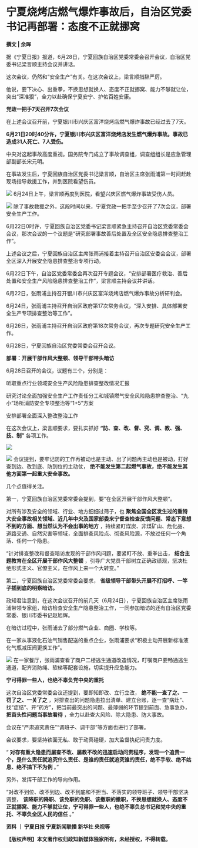 

# 宁夏烧烤店燃气爆炸事故后，自治区党委书记再部署：态度不正就挪窝

**撰文 | 余晖**

据《宁夏日报》报道，6月28日，宁夏回族自治区党委常委会召开会议，自治区党委书记梁言顺主持会议并讲话。

这次会议，仍然和“安全生产”有关。在这次会议上，梁言顺措辞严厉。

他说，要下决心、出重拳，不换思想就换人、态度不正就挪窝、能力不够就让位，突出“深准狠”，全力以赴确保宁夏安宁、护佑百姓安康。

**党政一把手7天召开7次会议**

在上述会议召开前，宁夏银川市兴庆区富洋烧烤店燃气爆炸事故已经过去了7天。

**6月21日20时40分许，宁夏银川市兴庆区富洋烧烤店发生燃气爆炸事故。事故已造成31人死亡、7人受伤。**

中央对这起事故高度重视。国务院专门成立了事故调查组，调查组组长是应急管理部副部长宋元明。

在事故发生后，宁夏回族自治区党委书记梁言顺，自治区主席张雨浦第一时间赶赴现场指导救援工作，并到医院看望伤员。

![](https://inews.gtimg.com/news_bt/OoaGgR5xK7Lq_SE6zgTlkHTsAYUcctFA8tHT_WVl-sDQcAA/1000)
6月24日上午，梁言顺再度到医院，看望兴庆区燃气爆炸事故受伤人员。

![](https://inews.gtimg.com/news_bt/OKtkcPGXyusw9daG6FWotak4MGGfmAMvlh9TGTvNOWHXwAA/1000)
除了事故救援之外，这段时间以来，宁夏党政一把手至少召开了7次会议，部署安全生产工作。

6月22日0时许，宁夏回族自治区党委书记梁言顺紧急主持召开自治区党委常委会会议，那次会议的一个议题是“研究部署事故善后处置及全区安全隐患排查整治工作”。

上述会议之后，宁夏回族自治区主席张雨浦接着主持召开自治区安委会会议，部署全区深入开展安全隐患排查整治专项行动。

6月22日下午，自治区党委常委会再次召开专题会议，“安排部署医疗救治、善后处置和安全生产风险隐患排查整治工作”，梁言顺主持会议并讲话。

6月22日，张雨浦主持召开银川市兴庆区富洋烧烤店燃气爆炸事故分析研判会。

6月24日，张雨浦主持召开自治区政府第17次常务会议，“深入安排、具体部署安全生产专项排查整治等工作”。

6月26日，张雨浦主持召开自治区政府第18次常务会议，再次专题研究安全生产工作。

6月28日，宁夏回族自治区党委常委会召开会议。

**部署：开展干部作风大整顿、领导干部带头暗访**

6月28日召开的会议，议题有三个，分别是：

听取重点行业领域安全生产风险隐患排查整改情况汇报

研究讨论全面加强安全生产工作责任分工和城镇燃气安全风险隐患排查整治、“九小”场所消防安全专项整治等“1+5”方案

安排部署全面深入整改整治工作

在这次会议上，梁言顺要求，要扎实抓好 **“防、查、改、督、究、调、教、强、技、制”** 各项工作。

![](https://inews.gtimg.com/news_bt/O0tMZXkSLEGDOpKDNVl5HZJ4q_QWlMU_ucVh_MhoTYF1cAA/1000)

![](https://inews.gtimg.com/news_bt/OYpufTmaWz0FS09CXdExQ1XgHavhTRTrxGt6Zh7kKINhQAA/1000)
会议提到，要牢记防的工作再被动也是主动、出了问题再主动也是被动，打好查到边、改到底、防到位的主动仗，
**绝不能发生第二起燃气事故，绝不能发生其他方面第一起重大安全事故。**

几个点值得关注。

第一，宁夏回族自治区党委常委会提到，要“在全区开展干部作风大整顿”。

对所有涉及安全的领域、行业、地方细细过筛子，也
**聚焦全国全区发生过的重特大安全事故相关领域、近几年中央及国家部委来宁督查检查反馈问题、常态下意想不到的方面、想当然认为不会出事的地方**
，持续紧盯煤炭、非煤矿山、危化品、道路交通、自然灾害等领域，全面排查风险点、彻查风险源，不放过任何一个角落、任何一个隐患。

“针对排查整改和督查暗访发现的干部作风问题，要紧盯不放、重拳出击， **结合主题教育在全区开展干部作风大整顿**
，引导广大党员干部树立正确政绩观，坚决杜绝形式主义、官僚主义，在作风上来一个大转变。”

第二，宁夏回族自治区党委常委会要求， **省级领导干部带头开展不打招呼、一竿子插到底的明察暗访。**

政知君注意到，在这次会议召开的前几天（6月24日），宁夏回族自治区主席张雨浦带领专家组，暗访检查安全生产隐患整治工作，一同参加暗访的还有自治区党委常委、银川市委书记赵旭辉。

在暗访过程中，张雨浦去了部分燃气企业、商圈、学校等。

在一家从事液化石油气销售配送的重点企业，张雨浦要求“积极主动开展新标准液化气瓶减压阀更换工作”。

![](https://inews.gtimg.com/news_bt/O6FBHiPPdjgDz3KH60ED1siP4v9dPIThjQG2C-PVawDgMAA/1000)
在一家餐厅，张雨浦查看了商户二楼逃生通道改造情况，叮嘱商户要畅通逃生通道，配齐消防绳、软梯等配套设施，切实提升应急能力。

**宁可得罪一些人，也绝不辜负党中央的重托**

这次自治区党委常委会议还提到，要即知即改、立行立改， **绝不能一查了之、一罚了之、一关了之**
，对排查出的问题隐患拉出清单、建立台账，逐一查“病灶”、找“症结”、开“药方”，把当前最突出的问题、最薄弱的环节提到前面、急事急办，
**把苗头性问题当事故看待** ，全力以赴查大风险、除大隐患、防大事故。

会议在“严肃追究责任”“调班子、调干部”等方面也进行了部署。

会议要求，要坚持铁面无私、敢于动真碰硬，加大监督执纪问责力度。

“
**对存有重大隐患而屡查不改、屡教不改的迅速启动问责程序，发现一个追责一个，是什么责任就追究什么责任、是谁的责任就追究谁的责任，绝不手软、绝不姑息、绝不搞下不为例**
。”

另外，发挥干部工作的导向作用。

“对改不到位、改不到边、改不到底和不担当、不落实的领导班子、领导干部坚决调整，
**该降职的降职、该免职的免职、该撤职的撤职，不换思想就换人、态度不正就挪窝、能力不够就让位，宁可得罪一些人，也绝不辜负总书记和党中央的重托、不辜负全区人民的信任**
。”

**资料 ｜ 宁夏日报 宁夏新闻联播 新华社 央视等**

**【版权声明】本文著作权归政知新媒体独家所有，未经授权，不得转载。**

